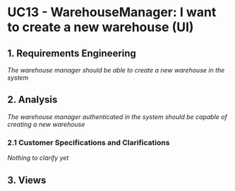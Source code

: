 # UC13 - WarehouseManager: I want to create a new warehouse (UI)

## 1. Requirements Engineering

*The warehouse manager should be able to create a new warehouse in the system*


## 2. Analysis

*The warehouse manager authenticated in the system should be capable of creating a new warehouse*

### 2.1 Customer Specifications and Clarifications


*Nothing to clarify yet*

## 3. Views



